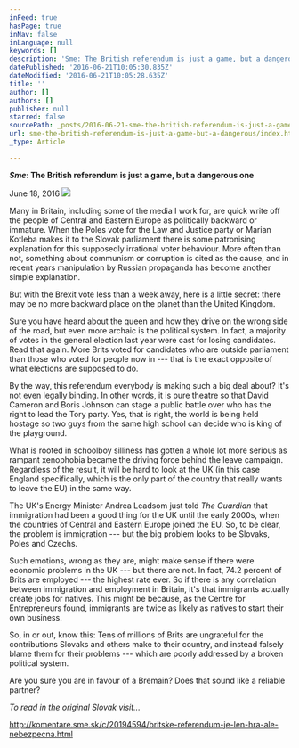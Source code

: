 ```yaml
---
inFeed: true
hasPage: true
inNav: false
inLanguage: null
keywords: []
description: 'Sme: The British referendum is just a game, but a dangerous one'
datePublished: '2016-06-21T10:05:30.835Z'
dateModified: '2016-06-21T10:05:28.635Z'
title: ''
author: []
authors: []
publisher: null
starred: false
sourcePath: _posts/2016-06-21-sme-the-british-referendum-is-just-a-game-but-a-dangerous.md
url: sme-the-british-referendum-is-just-a-game-but-a-dangerous/index.html
_type: Article

---
```

**_Sme_: The British referendum is just a game, but a dangerous one**

June 18, 2016
![](https://the-grid-user-content.s3-us-west-2.amazonaws.com/6acd10f6-227a-4b42-a4ef-cd2c11387276.jpg)

Many in Britain, including some of the media I work for, are quick write off the people of Central and Eastern Europe as politically backward or immature. When the Poles vote for the Law and Justice party or Marian Kotleba makes it to the Slovak parliament there is some patronising explanation for this supposedly irrational voter behaviour. More often than not, something about communism or corruption is cited as the cause, and in recent years manipulation by Russian propaganda has become another simple explanation. 

But with the Brexit vote less than a week away, here is a little secret: there may be no more backward place on the planet than the United Kingdom. 

Sure you have heard about the queen and how they drive on the wrong side of the road, but even more archaic is the political system. In fact, a majority of votes in the general election last year were cast for losing candidates. Read that again. More Brits voted for candidates who are outside parliament than those who voted for people now in --- that is the exact opposite of what elections are supposed to do. 

By the way, this referendum everybody is making such a big deal about? It's not even legally binding. In other words, it is pure theatre so that David Cameron and Boris Johnson can stage a public battle over who has the right to lead the Tory party. Yes, that is right, the world is being held hostage so two guys from the same high school can decide who is king of the playground. 

What is rooted in schoolboy silliness has gotten a whole lot more serious as rampant xenophobia became the driving force behind the leave campaign. Regardless of the result, it will be hard to look at the UK (in this case England specifically, which is the only part of the country that really wants to leave the EU) in the same way. 

The UK's Energy Minister Andrea Leadsom just told _The Guardian_ that immigration had been a good thing for the UK until the early 2000s, when the countries of Central and Eastern Europe joined the EU. So, to be clear, the problem is immigration --- but the big problem looks to be Slovaks, Poles and Czechs. 

Such emotions, wrong as they are, might make sense if there were economic problems in the UK --- but there are not. In fact, 74.2 percent of Brits are employed --- the highest rate ever. So if there is any correlation between immigration and employment in Britain, it's that immigrants actually create jobs for natives. This might be because, as the Centre for Entrepreneurs found, immigrants are twice as likely as natives to start their own business. 

So, in or out, know this: Tens of millions of Brits are ungrateful for the contributions Slovaks and others make to their country, and instead falsely blame them for their problems --- which are poorly addressed by a broken political system. 

Are you sure you are in favour of a Bremain? Does that sound like a reliable partner? 

_To read in the original Slovak visit..._

http://komentare.sme.sk/c/20194594/britske-referendum-je-len-hra-ale-nebezpecna.html